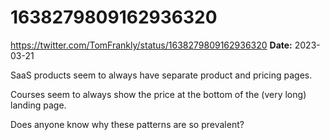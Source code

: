 # 1638279809162936320
https://twitter.com/TomFrankly/status/1638279809162936320
**Date:** 2023-03-21

SaaS products seem to always have separate product and pricing pages.

Courses seem to always show the price at the bottom of the (very long) landing page.

Does anyone know why these patterns are so prevalent?

